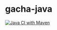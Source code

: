 # gacha-java

[![Java CI with Maven](https://github.com/seven9nrh/gacha-java/actions/workflows/maven.yml/badge.svg)](https://github.com/seven9nrh/gacha-java/actions/workflows/maven.yml)
